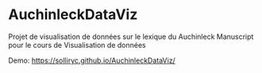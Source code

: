 # AuchinleckDataViz
 Projet de visualisation de données sur le lexique du Auchinleck Manuscript pour le cours de Visualisation de données
 
 Demo: https://solliryc.github.io/AuchinleckDataViz/
